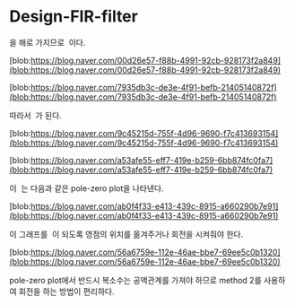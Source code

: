 # Design-FIR-filter
을 해로 가지므로  이다.

[blob:https://blog.naver.com/00d26e57-f88b-4991-92cb-928173f2a849](blob:https://blog.naver.com/00d26e57-f88b-4991-92cb-928173f2a849)

[blob:https://blog.naver.com/7935db3c-de3e-4f91-befb-21405140872f](blob:https://blog.naver.com/7935db3c-de3e-4f91-befb-21405140872f)

따라서  가 된다.

[blob:https://blog.naver.com/9c45215d-755f-4d96-9690-f7c413693154](blob:https://blog.naver.com/9c45215d-755f-4d96-9690-f7c413693154)

[blob:https://blog.naver.com/a53afe55-eff7-419e-b259-6bb874fc0fa7](blob:https://blog.naver.com/a53afe55-eff7-419e-b259-6bb874fc0fa7)

이  는 다음과 같은 pole-zero plot을 나타낸다.

[blob:https://blog.naver.com/ab0f4f33-e413-439c-8915-a660290b7e91](blob:https://blog.naver.com/ab0f4f33-e413-439c-8915-a660290b7e91)

이 그래프를  이 되도록 영점의 위치를 옮겨주거나 회전을 시켜줘야 한다.

[blob:https://blog.naver.com/56a6759e-112e-46ae-bbe7-69ee5c0b1320](blob:https://blog.naver.com/56a6759e-112e-46ae-bbe7-69ee5c0b1320)

pole-zero plot에서 반드시 복소수는 공액관계를 가져야 하므로 method 2를 사용하여 회전을 하는 방법이 편리하다.

